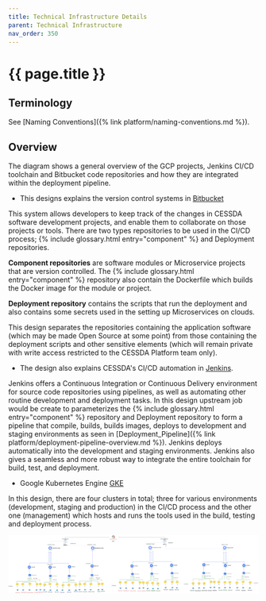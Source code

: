```yaml
---
title: Technical Infrastructure Details
parent: Technical Infrastructure
nav_order: 350
---
```


# {{ page.title }}

## Terminology

See [Naming Conventions]({% link platform/naming-conventions.md %}).

## Overview

The diagram shows a general overview of the GCP projects,
Jenkins CI/CD toolchain and Bitbucket code repositories and how they are integrated within the deployment pipeline.

* This designs explains the version control systems in [Bitbucket](https://bitbucket.org/cessda/)

This system allows developers to keep track of the changes in CESSDA software development projects,
and enable them to collaborate on those projects or tools.
There are two types repositories to be used in the CI/CD process;  {% include glossary.html entry="component" %} and Deployment repositories.

**Component repositories** are software modules or Microservice projects that are version
controlled. The  {% include glossary.html entry="component" %} repository also contain the Dockerfile
which builds the Docker image for the module or project.

**Deployment repository** contains the scripts that run the deployment and also contains
some secrets used in the setting up Microservices on clouds.

This design separates the repositories containing the application software
(which may be made Open Source at some point) from those containing the deployment scripts and other sensitive elements
(which will remain private with write access restricted to the CESSDA Platform team only).

* The design also explains CESSDA's CI/CD automation in [Jenkins](https://jenkins.cessda.eu/).

Jenkins offers a Continuous Integration or Continuous Delivery environment for source code repositories using pipelines,
as well as automating other routine development and deployment tasks.
In this design upstream job would be create to parameterizes the  {% include glossary.html entry="component" %} repository
and Deployment repository to form a pipeline that compile, builds, builds images,
deploys to  development and staging environments as seen in
[Deployment_Pipeline]({% link platform/deployment-pipeline-overview.md %}).
Jenkins deploys automatically into the development and staging environments.
Jenkins also gives a seamless and more robust way to integrate the entire toolchain for build, test, and deployment.

* Google Kubernetes Engine [GKE](https://console.cloud.google.com/kubernetes/)

In this design, there are four clusters in total; three for various environments
(development, staging and production) in the CI/CD process and the other one (management)
which hosts and runs the tools used in the build, testing and deployment process.

![GCP Main Project Structure](../images/gcp-main-project-structure.png)
